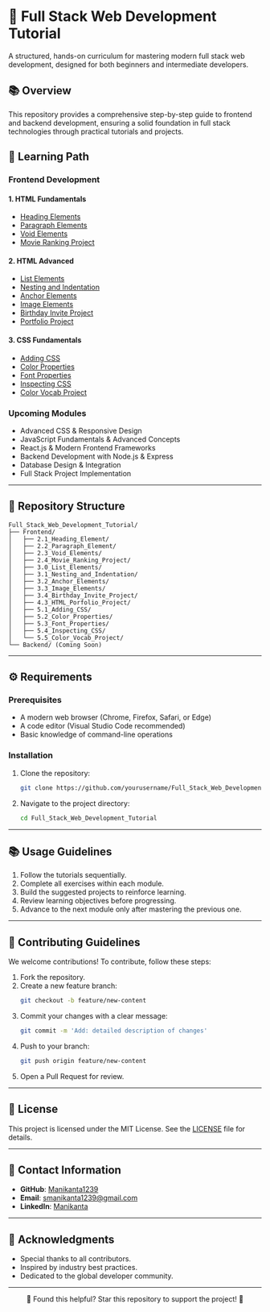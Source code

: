 # 🚀 Full Stack Web Development Tutorial

A structured, hands-on curriculum for mastering modern full stack web development, designed for both beginners and intermediate developers.

## 📚 Overview

This repository provides a comprehensive step-by-step guide to frontend and backend development, ensuring a solid foundation in full stack technologies through practical tutorials and projects.

## 🎯 Learning Path

### Frontend Development
#### 1. **HTML Fundamentals**
   - [Heading Elements](Frontend/2.1_Heading_Element/index.html)
   - [Paragraph Elements](Frontend/2.2_Paragraph_Element/index.html)
   - [Void Elements](Frontend/2.3_Void_Elements/index.html)
   - [Movie Ranking Project](Frontend/2.4_Movie_Ranking_Project/index.html)

#### 2. **HTML Advanced**
   - [List Elements](Frontend/3.0_List_Elements/index.html)
   - [Nesting and Indentation](Frontend/3.1_Nesting_and_Indentation/index.html)
   - [Anchor Elements](Frontend/3.2_Anchor_Elements/index.html)
   - [Image Elements](Frontend/3.3_Image_Elements/index.html)
   - [Birthday Invite Project](Frontend/3.4_Birthday_Invite_Project/index.html)
   - [Portfolio Project](Frontend/4.3_HTML_Porfolio_Project/index.html)

#### 3. **CSS Fundamentals**
   - [Adding CSS](Frontend/5.1_Adding_CSS/index.html)
   - [Color Properties](Frontend/5.2_Color_Properties/index.html)
   - [Font Properties](Frontend/5.3_Font_Properties/index.html)
   - [Inspecting CSS](Frontend/5.4_Inspecting_CSS/index.html)
   - [Color Vocab Project](Frontend/5.5_Color_Vocab_Project/index.html)

### Upcoming Modules
- Advanced CSS & Responsive Design
- JavaScript Fundamentals & Advanced Concepts
- React.js & Modern Frontend Frameworks
- Backend Development with Node.js & Express
- Database Design & Integration
- Full Stack Project Implementation

---

## 🏰 Repository Structure

```
Full_Stack_Web_Development_Tutorial/
├── Frontend/
│   ├── 2.1_Heading_Element/
│   ├── 2.2_Paragraph_Element/
│   ├── 2.3_Void_Elements/
│   ├── 2.4_Movie_Ranking_Project/
│   ├── 3.0_List_Elements/
│   ├── 3.1_Nesting_and_Indentation/
│   ├── 3.2_Anchor_Elements/
│   ├── 3.3_Image_Elements/
│   ├── 3.4_Birthday_Invite_Project/
│   ├── 4.3_HTML_Porfolio_Project/
│   ├── 5.1_Adding_CSS/
│   ├── 5.2_Color_Properties/
│   ├── 5.3_Font_Properties/
│   ├── 5.4_Inspecting_CSS/
│   └── 5.5_Color_Vocab_Project/
└── Backend/ (Coming Soon)
```

---

## ⚙️ Requirements

### Prerequisites
- A modern web browser (Chrome, Firefox, Safari, or Edge)
- A code editor (Visual Studio Code recommended)
- Basic knowledge of command-line operations

### Installation

1. Clone the repository:
    ```bash
    git clone https://github.com/yourusername/Full_Stack_Web_Development_Tutorial.git
    ```

2. Navigate to the project directory:
    ```bash
    cd Full_Stack_Web_Development_Tutorial
    ```

---

## 📚 Usage Guidelines

1. Follow the tutorials sequentially.
2. Complete all exercises within each module.
3. Build the suggested projects to reinforce learning.
4. Review learning objectives before progressing.
5. Advance to the next module only after mastering the previous one.

---

## 🤝 Contributing Guidelines

We welcome contributions! To contribute, follow these steps:

1. Fork the repository.
2. Create a new feature branch:
    ```bash
    git checkout -b feature/new-content
    ```
3. Commit your changes with a clear message:
    ```bash
    git commit -m 'Add: detailed description of changes'
    ```
4. Push to your branch:
    ```bash
    git push origin feature/new-content
    ```
5. Open a Pull Request for review.

---

## 📝 License

This project is licensed under the MIT License. See the [LICENSE](LICENSE) file for details.

---

## 📩 Contact Information

- **GitHub**: [Manikanta1239](https://github.com/Manikanta1239/)
- **Email**: smanikanta1239@gmail.com
- **LinkedIn**: [Manikanta](https://www.linkedin.com/in/mani-kanta-092202268/)

---

## 🙏 Acknowledgments

- Special thanks to all contributors.
- Inspired by industry best practices.
- Dedicated to the global developer community.

---

<div align="center">
  
🌟 Found this helpful? Star this repository to support the project! 🌟

</div>

